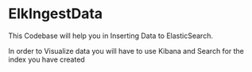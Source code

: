 # ElkIngestData

This Codebase will help you in Inserting Data to ElasticSearch.

In order to Visualize data you will have to use Kibana and Search for the index you have created

